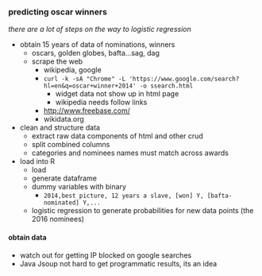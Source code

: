 ### predicting oscar winners
*there are a lot of steps on the way to logistic regression*

- obtain 15 years of data of nominations, winners
	+ oscars, golden globes, bafta...sag, dag
	+ scrape the web
		* wikipedia, google
		* `curl -k -sA "Chrome" -L 'https://www.google.com/search?hl=en&q=oscar+winner+2014' -o ssearch.html`
			- widget data not show up in html page
			- wikipedia needs follow links
		* http://www.freebase.com/
		* wikidata.org 
- clean and structure data 
	+ extract raw data components of html and other crud
	+ split combined columns
	+ categories and nominees names must match across awards
- load into R
	+ load
	+ generate dataframe
	+ dummy variables with binary
		* `2014,best picture, 12 years a slave, [won] Y, [bafta-nominated] Y,...`  
	+ logistic regression to generate probabilities for new data points (the 2016 nominees)

#### obtain data
- watch out for getting IP blocked on google searches
- Java Jsoup not hard to get programmatic results, its an idea
